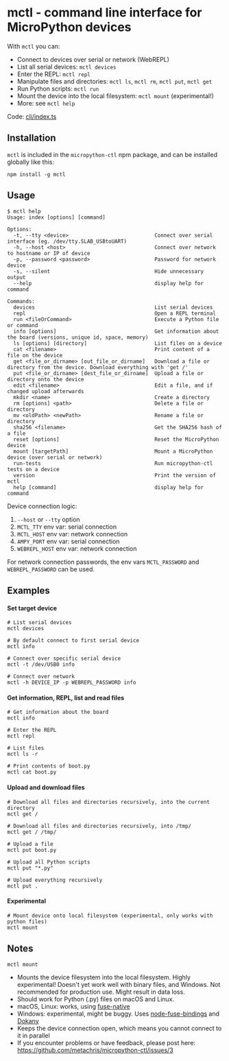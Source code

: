 # mctl - command line interface for MicroPython devices

With `mctl` you can:

* Connect to devices over serial or network (WebREPL)
* List all serial devices: `mctl devices`
* Enter the REPL: `mctl repl`
* Manipulate files and directories: `mctl ls`, `mctl rm`, `mctl put`, `mctl get`
* Run Python scripts: `mctl run`
* Mount the device into the local filesystem: `mctl mount` (experimental!)
* More: see `mctl help`

Code: [cli/index.ts](https://github.com/metachris/micropython-ctl/blob/master/cli/index.ts)

## Installation

`mctl` is included in the `micropython-ctl` npm package, and can be installed globally like this:

```npm install -g mctl```

## Usage

```shell
$ mctl help
Usage: index [options] [command]

Options:
  -t, --tty <device>                            Connect over serial interface (eg. /dev/tty.SLAB_USBtoUART)
  -h, --host <host>                             Connect over network to hostname or IP of device
  -p, --password <password>                     Password for network device
  -s, --silent                                  Hide unnecessary output
  --help                                        display help for command

Commands:
  devices                                       List serial devices
  repl                                          Open a REPL terminal
  run <fileOrCommand>                           Execute a Python file or command
  info [options]                                Get information about the board (versions, unique id, space, memory)
  ls [options] [directory]                      List files on a device
  cat <filename>                                Print content of a file on the device
  get <file_or_dirname> [out_file_or_dirname]   Download a file or directory from the device. Download everything with 'get /'
  put <file_or_dirname> [dest_file_or_dirname]  Upload a file or directory onto the device
  edit <filename>                               Edit a file, and if changed upload afterwards
  mkdir <name>                                  Create a directory
  rm [options] <path>                           Delete a file or directory
  mv <oldPath> <newPath>                        Rename a file or directory
  sha256 <filename>                             Get the SHA256 hash of a file
  reset [options]                               Reset the MicroPython device
  mount [targetPath]                            Mount a MicroPython device (over serial or network)
  run-tests                                     Run micropython-ctl tests on a device
  version                                       Print the version of mctl
  help [command]                                display help for command
```


Device connection logic:

1. `--host` or `--tty` option
1. `MCTL_TTY` env var: serial connection
1. `MCTL_HOST` env var: network connection
1. `AMPY_PORT` env var: serial connection
1. `WEBREPL_HOST` env var: network connection

For network connection passwords, the env vars `MCTL_PASSWORD` and `WEBREPL_PASSWORD` can be used.

## Examples

#### Set target device

```shell
# List serial devices
mctl devices

# By default connect to first serial device
mctl info

# Connect over specific serial device
mctl -t /dev/USB0 info

# Connect over network
mctl -h DEVICE_IP -p WEBREPL_PASSWORD info
```

#### Get information, REPL, list and read files

```shell
# Get information about the board
mctl info

# Enter the REPL
mctl repl

# List files
mctl ls -r

# Print contents of boot.py
mctl cat boot.py
```

#### Upload and download files

```shell
# Download all files and directories recursively, into the current directory
mctl get /

# Download all files and directories recursively, into /tmp/
mctl get / /tmp/

# Upload a file
mctl put boot.py

# Upload all Python scripts
mctl put "*.py"

# Upload everything recursively
mctl put .
```

#### Experimental

```shell
# Mount device onto local filesystem (experimental, only works with python files)
mctl mount
```

## Notes

`mctl mount`

* Mounts the device filesystem into the local filesystem. Highly experimental! Doesn't yet work well with binary files, and Windows. Not recommended for production use. Might result in data loss.
* Should work for Python (.py) files on macOS and Linux.
* macOS, Linux: works, using [fuse-native](https://github.com/fuse-friends/fuse-native)
* Windows: experimental, might be buggy. Uses [node-fuse-bindings](https://github.com/direktspeed/node-fuse-bindings) and [Dokany](https://github.com/dokan-dev/dokany/wiki/Installation)
* Keeps the device connection open, which means you cannot connect to it in parallel
* If you encounter problems or have feedback, please post here: https://github.com/metachris/micropython-ctl/issues/3
